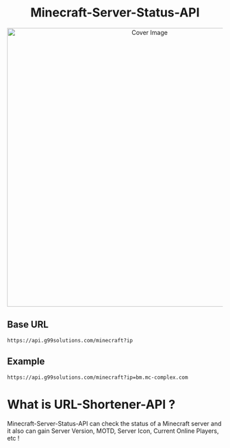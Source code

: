 <h1 align="center">Minecraft-Server-Status-API</h3>
<p align="center">
  <a href="https://github.com/g99solutions/Minecraft-Server-Status-API">
    <img src="https://socialify.git.ci/g99solutions/Minecraft-Server-Status-API/image?description=1&font=Inter&forks=1&issues=1&language=1&name=1&owner=1&pattern=Floating%20Cogs&pulls=1&stargazers=1&theme=Dark" alt="Cover Image" width="650">
  </a>
</p>

## Base URL

`https://api.g99solutions.com/minecraft?ip`

## Example

`https://api.g99solutions.com/minecraft?ip=bm.mc-complex.com`

# What is URL-Shortener-API ?
Minecraft-Server-Status-API can check the status of a Minecraft server and it also can gain Server Version, MOTD, Server Icon, Current Online Players, etc !
